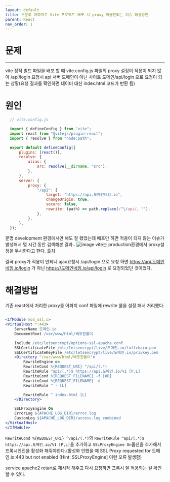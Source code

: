```yaml
---
layout: default
title: 우분투 아파치로 Vite 프로젝트 배포 시 proxy 적용안되는 이슈 해결방안
parent: React
nav_order: 1
---
```



# 문제
---
vite 정적 빌드 파일을 배포 할 때 vite.config.js 파일의 proxy 설정이 적용이 되지 않아 /api/login 요청시 api 서버 도메인이 아닌 사이트 도메인/api/login 으로 요청이 되는 상황(요청 결과를 확인하면 데이터 대신 index.html 코드가 반환 됨)
# 원인

```js
  // vite.config.js

  import { defineConfig } from "vite";
  import react from "@vitejs/plugin-react";
  import { resolve } from "node:path";

  export default defineConfig({
      plugins: [react()],
      resolve: {
          alias: {
              src: resolve(__dirname, "src"),
          },
      },
      server: {
          proxy: {
              "/api": {
                  target: "https://api.도메인네임.io",
                  changeOrigin: true,
                  secure: false,
                  rewrite: (path) => path.replace(/^\/api/, ""),
              },
          },
      },
  });
```
분명 development 환경에서만 해도 잘 됐었는데 배포만 하면 적용이 되지 않는 이슈가 발생해서 몇 시간 동안 검색해본 결과..
![image](https://github.com/cjddn/cjddn.github.io/assets/137849066/cc21a15a-c76f-4ff5-b082-fa494d5f2c9a)
vite는 production환경에서 proxy설정을 무시한다고 한다.
[출처](https://github.com/vitejs/vite/discussions/9285)

결국 proxy가 적용이 안되니 ajax요청시 /api/login 으로 요청 하면 https://api.도메인네임.io/login 가 아닌 https://도메인네임.io/api/login 로 요청되었던 것이었다.

# 해결방법

기존 react에서 처리한 proxy를 아파치 conf 파일에 rewrite 룰을 설정 해서 처리했다.
```apache

<IfModule mod_ssl.c>
<VirtualHost *:443>
    ServerName 도메인.io
    DocumentRoot /var/www/html/배포한폴더

    Include /etc/letsencrypt/options-ssl-apache.conf
    SSLCertificateFile /etc/letsencrypt/live/도메인.io/fullchain.pem
    SSLCertificateKeyFile /etc/letsencrypt/live/도메인.io/privkey.pem
    <Directory "/var/www/html/배포한폴더">
        RewriteEngine on
        RewriteCond %{REQUEST_URI} ^/api/(.*)
        RewriteRule ^api/(.*)$ https://api.도메인.io/%1 [P,L]
        RewriteCond %{REQUEST_FILENAME} -f [OR]
        RewriteCond %{REQUEST_FILENAME} -d
        RewriteRule ^ - [L]

        RewriteRule ^ index.html [L]
    </Directory>

    SSLProxyEngine On
    ErrorLog ${APACHE_LOG_DIR}/error.log
    CustomLog ${APACHE_LOG_DIR}/access.log combined
</VirtualHost>
</IfModule>

```
`RewriteCond %{REQUEST_URI} ^/api/(.*)`와
`RewriteRule ^api/(.*)$ https://api.도메인.io/%1 [P,L]`을 추가하고
`SSLProxyEngine On`옵션을 추가해서 프록시엔진을 활성화 해줘야한다.(활성화 안했을 때 SSL Proxy requested for 도메인.io:443 but not enabled [Hint: SSLProxyEngine] 이런 오류 발생함)

service apache2 retart로 재시작 해주고 다시 요청하면 프록시 잘 적용되는 걸 확인할 수 있다.
